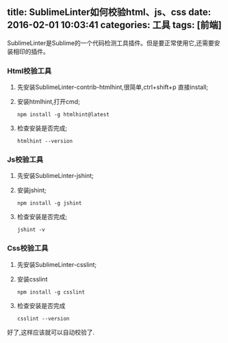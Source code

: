 title: SublimeLinter如何校验html、js、css
date: 2016-02-01 10:03:41
categories: 工具
tags: [前端]
---
SublimeLinter是Sublime的一个代码检测工具插件。但是要正常使用它,还需要安装相印的插件。
<!-- more -->

### Html校验工具
1. 先安装SublimeLinter-contrib-htmlhint,很简单,ctrl+shift+p 直接install;
2. 安装htmlhint,打开cmd;

    `npm install -g htmlhint@latest`

3. 检查安装是否完成;

    `htmlhint --version`

### Js校验工具
1. 先安装SublimeLinter-jshint;
2. 安装jshint;

    `npm install -g jshint`

3. 检查安装是否完成;

    `jshint -v`

### Css校验工具
1. 先安装SublimeLinter-csslint;
2. 安装csslint

    `npm install -g csslint`

3. 检查安装是否完成

    `csslint --version`

好了,这样应该就可以自动校验了.
